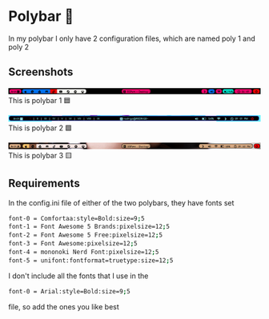 
# Polybar 🍞

In my polybar I only have 2 configuration files, which are named poly 1 and poly 2


## Screenshots

![App Screenshot](https://github.com/shapzo/Dotfiles_BSPwm/blob/main/Polybar/Screenshot-polybar/Polybar%20(2).png?raw=true)
This is polybar 1 🟦

![App Screenshot](https://github.com/shapzo/Dotfiles_BSPwm/blob/main/Polybar/Screenshot-polybar/Polybar%20(1).png?raw=true)
This is polybar 2 🟩

![App Screenshot](https://github.com/shapzo/Dotfiles_BSPwm/blob/main/Polybar/Screenshot-polybar/Polybar%20(3).png?raw=true)
This is polybar 3 🟨

## Requirements

In the config.ini file of either of the two polybars, they have fonts set
```bash
font-0 = Comfortaa:style=Bold:size=9;5
font-1 = Font Awesome 5 Brands:pixelsize=12;5
font-2 = Font Awesome 5 Free:pixelsize=12;5
font-3 = Font Awesome:pixelsize=12;5
font-4 = mononoki Nerd Font:pixelsize=12;5
font-5 = unifont:fontformat=truetype:size=12;5
``` 

I don't include all the fonts that I use in the
```bash
font-0 = Arial:style=Bold:size=9;5
``` 
file, so add the ones you like best
